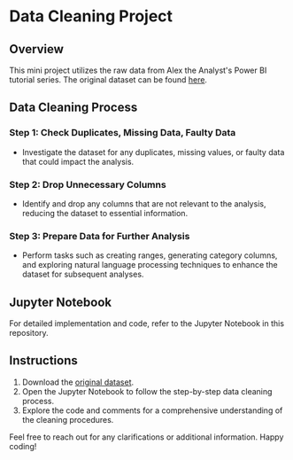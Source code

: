 # Data Cleaning Project

## Overview
This mini project utilizes the raw data from Alex the Analyst's Power BI tutorial series. The original dataset can be found [here](https://github.com/AlexTheAnalyst/Power-BI/blob/main/Power%20BI%20-%20Final%20Project.xlsx).

## Data Cleaning Process

### Step 1: Check Duplicates, Missing Data, Faulty Data
- Investigate the dataset for any duplicates, missing values, or faulty data that could impact the analysis.

### Step 2: Drop Unnecessary Columns
- Identify and drop any columns that are not relevant to the analysis, reducing the dataset to essential information.

### Step 3: Prepare Data for Further Analysis
- Perform tasks such as creating ranges, generating category columns, and exploring natural language processing techniques to enhance the dataset for subsequent analyses.

## Jupyter Notebook
For detailed implementation and code, refer to the Jupyter Notebook in this repository.

## Instructions
1. Download the [original dataset](https://github.com/AlexTheAnalyst/Power-BI/blob/main/Power%20BI%20-%20Final%20Project.xlsx).
2. Open the Jupyter Notebook to follow the step-by-step data cleaning process.
3. Explore the code and comments for a comprehensive understanding of the cleaning procedures.

Feel free to reach out for any clarifications or additional information. Happy coding!
